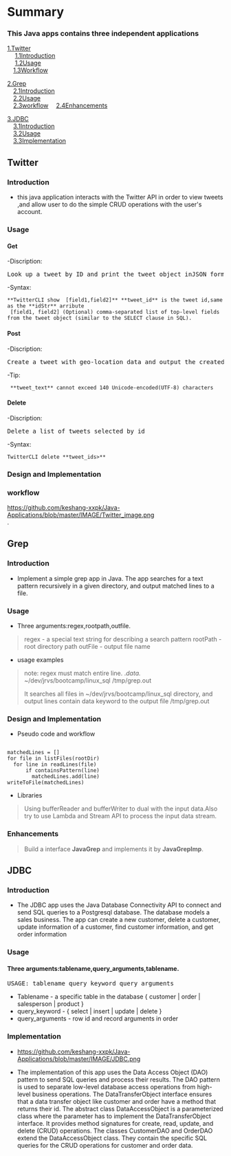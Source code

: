  # Summary
 ### This Java apps contains three independent applications
 
 [1.Twitter](#Twitter)  
 &ensp;&ensp; [1.1Introduction](#Introdection)  
 &ensp;&ensp; [1.2Usage](#Usage)  
 &ensp;&ensp;[1.3Workflow](#Workflow)  
 
 [2.Grep](#Grep)  
 &ensp;&ensp;[2.1Introduction](#Introdection)   
 &ensp;&ensp;[2.2Usage](#Usage)   
 &ensp;&ensp;[2.3workflow](#Workflow) 
 &ensp;&ensp;[2.4Enhancements](#Enhancements)
 
 [3.JDBC](#JDBC)   
 &ensp;&ensp;[3.1Introduction](#Introdection)    
 &ensp;&ensp;[3.2Usage](#Usage)    
 &ensp;&ensp;[3.3Implementation](#Implementation)     
 
   ## Twitter
  ### Introduction 
  - this java application interacts with the Twitter API in order to view tweets ,and allow user to do the simple CRUD operations with the user's account. 
  ### Usage
  #### Get
  -Discription:
  <pre>Look up a tweet by ID and print the tweet object inJSON format.Show user specified [fields] in the JSON document.Show user specified [fields] in the JSON document.</pre>
  -Syntax:
 <pre><code>**TwitterCLI show <tweet_id> [field1,field2]** **tweet_id** is the tweet id,same as the **idStr** arribute
 [field1, field2] (Optional) comma-separated list of top-level fields from the tweet object (similar to the SELECT clause in SQL).</pre></code>
 #### Post
 -Discription:
  <pre>Create a tweet with geo-location data and output the created tweet object(simplified) in JSON format.</pre>
  -Tip:
 <pre><code> **tweet_text** cannot exceed 140 Unicode-encoded(UTF-8) characters</pre></code>
 #### Delete
 -Discription:
  <pre>Delete a list of tweets selected by id</pre>
  -Syntax:
 <pre><code>TwitterCLI delete **tweet_ids>** </pre></code>
  ### Design and Implementation
 
  ### workflow
  https://github.com/keshang-xxpk/Java-Applications/blob/master/IMAGE/Twitter_image.png    
 .
  

 

 ## Grep
  ### Introduction 
  - Implement a simple grep app in Java. The app searches for a text pattern recursively in a given directory, and output matched lines to a file. 
  ### Usage
  - Three arguments:regex,rootpath,outfile.
  >regex - a special text string for describing a search pattern
  >rootPath - root directory path
  >outFile - output file name
  
  - usage examples
  > note: regex must match entire line.
.*data.* ~/dev/jrvs/bootcamp/linux_sql /tmp/grep.out
>
>It searches all files in ~/dev/jrvs/bootcamp/linux_sql directory, and output lines contain data keyword to the output file
 /tmp/grep.out
  ### Design and Implementation
 
  - Pseudo code and workflow
  <pre><code> 
matchedLines = []
for file in listFiles(rootDir)
  for line in readLines(file)
      if containsPattern(line)
        matchedLines.add(line)
writeToFile(matchedLines)</code></pre>
  
  - Libraries
  >Using bufferReader and bufferWriter to dual with the input data.Also try to use Lambda and Stream API to process the input data stream.
  

  ### Enhancements
  >Build a interface **JavaGrep** and implements it by  **JavaGrepImp**.
  
  ## JDBC
  ### Introduction 
  - The JDBC app uses the Java Database Connectivity API to connect and send SQL queries to a Postgresql database. The database models a sales business. The app can create a new customer, delete a customer, update information of a customer, find customer information, and get order information
  ### Usage
  #### Three arguments:tablename,query_arguments,tablename.
  <pre>USAGE: tablename query_keyword query_arguments</pre>
  - Tablename - a specific table in the database { customer | order | salesperson | product }
  - query_keyword - { select | insert | update | delete }
  - query_arguments - row id and record arguments in order

  ### Implementation
 - https://github.com/keshang-xxpk/Java-Applications/blob/master/IMAGE/JDBC.png
 
 - The implementation of this app uses the Data Access Object (DAO) pattern to send SQL queries and process their results. The DAO pattern is used to separate low-level database access operations from high-level business operations. The DataTransferObject interface ensures that a data transfer object like customer and order have a method that returns their id. The abstract class DataAccessObject is a parameterized class where the parameter has to implement the DataTransferObject interface. It provides method signatures for create, read, update, and delete (CRUD) operations. The classes CustomerDAO and OrderDAO extend the DataAccessObject class. They contain the specific SQL queries for the CRUD operations for customer and order data.

  
  
 
  

 

  
 
